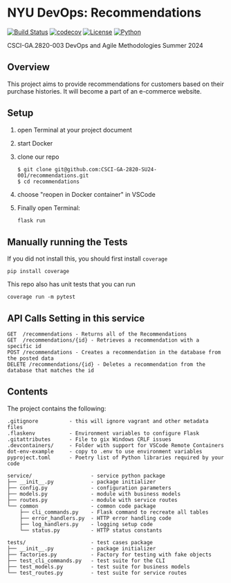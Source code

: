 # NYU DevOps: Recommendations
[![Build Status](https://github.com/CSCI-GA-2820-SU24-001/recommendations/actions/workflows/ci.yml/badge.svg)](https://github.com/CSCI-GA-2820-SU24-001/recommendations/actions)
[![codecov](https://codecov.io/gh/CSCI-GA-2820-SU24-001/recommendations/graph/badge.svg?token=JSCK57Z84T)](https://codecov.io/gh/CSCI-GA-2820-SU24-001/recommendations)
[![License](https://img.shields.io/badge/License-Apache_2.0-blue.svg)](https://opensource.org/licenses/Apache-2.0)
[![Python](https://img.shields.io/badge/Language-Python-blue.svg)](https://python.org/)

CSCI-GA.2820-003 DevOps and Agile Methodologies Summer 2024

## Overview

This project aims to provide recommendations for customers based on their purchase histories. It will become a part of an e-commerce website.

## Setup

1. open Terminal at your project document

2. start Docker

3. clone our repo

   ```
   $ git clone git@github.com:CSCI-GA-2820-SU24-001/recommendations.git
   $ cd recommendations
   ```

4. choose "reopen in Docker container" in VSCode

5. Finally open Terminal: 

   ```python
   flask run
   ```



## Manually running the Tests

If you did not install this, you should first install `coverage`

```
pip install coverage
```

This repo also has unit tests that you can run

```
coverage run -m pytest
```



## API Calls Setting in this service

```
GET  /recommendations - Returns all of the Recommendations
GET  /recommendations/{id} - Retrieves a recommendation with a specific id
POST /recommendations - Creates a recommendation in the database from the posted data
DELETE /recommendations/{id} - Deletes a recommendation from the database that matches the id
```



## Contents

The project contains the following:

```text
.gitignore          - this will ignore vagrant and other metadata files
.flaskenv           - Environment variables to configure Flask
.gitattributes      - File to gix Windows CRLF issues
.devcontainers/     - Folder with support for VSCode Remote Containers
dot-env-example     - copy to .env to use environment variables
pyproject.toml      - Poetry list of Python libraries required by your code

service/                   - service python package
├── __init__.py            - package initializer
├── config.py              - configuration parameters
├── models.py              - module with business models
├── routes.py              - module with service routes
└── common                 - common code package
    ├── cli_commands.py    - Flask command to recreate all tables
    ├── error_handlers.py  - HTTP error handling code
    ├── log_handlers.py    - logging setup code
    └── status.py          - HTTP status constants

tests/                     - test cases package
├── __init__.py            - package initializer
├── factories.py           - Factory for testing with fake objects
├── test_cli_commands.py   - test suite for the CLI
├── test_models.py         - test suite for business models
└── test_routes.py         - test suite for service routes
```
